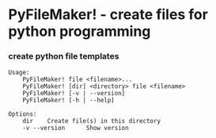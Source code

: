 # PyFileMaker! - create files for python programming

###    create python file templates

    Usage:
        PyFileMaker! file <filename>...
        PyFileMaker! [dir] <directory> file <filename>
        PyFileMaker! [-v | --version]
        PyFileMaker! [-h | --help]

    Options:
        dir    Create file(s) in this directory
        -v --version      Show version
